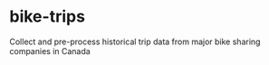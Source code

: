 # bike-trips
Collect and pre-process historical trip data from major bike sharing companies in Canada
